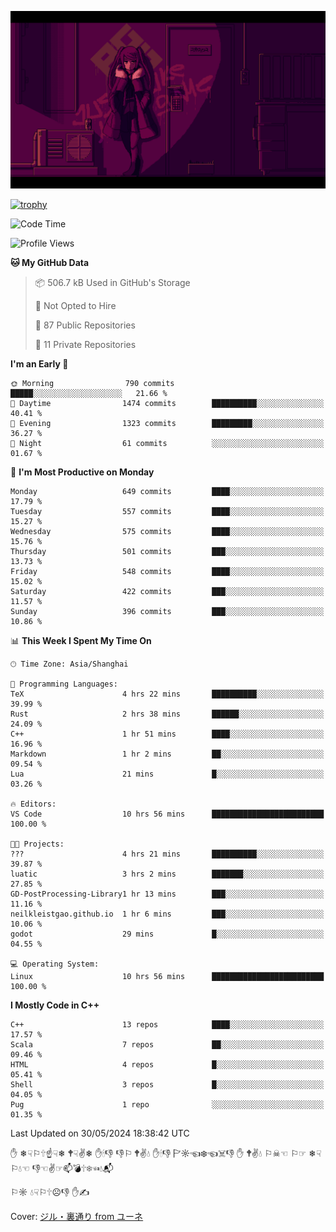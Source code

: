![](imgs/main.png)

[![trophy](https://github-profile-trophy.vercel.app/?username=NeilKleistGao&theme=dracula)](https://github.com/ryo-ma/github-profile-trophy)

<!--START_SECTION:waka-->
![Code Time](http://img.shields.io/badge/Code%20Time-1%2C015%20hrs%2047%20mins-blue)

![Profile Views](http://img.shields.io/badge/Profile%20Views-0-blue)

**🐱 My GitHub Data** 

> 📦 506.7 kB Used in GitHub's Storage 
 > 
> 🚫 Not Opted to Hire
 > 
> 📜 87 Public Repositories 
 > 
> 🔑 11 Private Repositories 
 > 
**I'm an Early 🐤** 

```text
🌞 Morning                790 commits         █████░░░░░░░░░░░░░░░░░░░░   21.66 % 
🌆 Daytime                1474 commits        ██████████░░░░░░░░░░░░░░░   40.41 % 
🌃 Evening                1323 commits        █████████░░░░░░░░░░░░░░░░   36.27 % 
🌙 Night                  61 commits          ░░░░░░░░░░░░░░░░░░░░░░░░░   01.67 % 
```
📅 **I'm Most Productive on Monday** 

```text
Monday                   649 commits         ████░░░░░░░░░░░░░░░░░░░░░   17.79 % 
Tuesday                  557 commits         ████░░░░░░░░░░░░░░░░░░░░░   15.27 % 
Wednesday                575 commits         ████░░░░░░░░░░░░░░░░░░░░░   15.76 % 
Thursday                 501 commits         ███░░░░░░░░░░░░░░░░░░░░░░   13.73 % 
Friday                   548 commits         ████░░░░░░░░░░░░░░░░░░░░░   15.02 % 
Saturday                 422 commits         ███░░░░░░░░░░░░░░░░░░░░░░   11.57 % 
Sunday                   396 commits         ███░░░░░░░░░░░░░░░░░░░░░░   10.86 % 
```


📊 **This Week I Spent My Time On** 

```text
🕑︎ Time Zone: Asia/Shanghai

💬 Programming Languages: 
TeX                      4 hrs 22 mins       ██████████░░░░░░░░░░░░░░░   39.99 % 
Rust                     2 hrs 38 mins       ██████░░░░░░░░░░░░░░░░░░░   24.09 % 
C++                      1 hr 51 mins        ████░░░░░░░░░░░░░░░░░░░░░   16.96 % 
Markdown                 1 hr 2 mins         ██░░░░░░░░░░░░░░░░░░░░░░░   09.54 % 
Lua                      21 mins             █░░░░░░░░░░░░░░░░░░░░░░░░   03.26 % 

🔥 Editors: 
VS Code                  10 hrs 56 mins      █████████████████████████   100.00 % 

🐱‍💻 Projects: 
???                      4 hrs 21 mins       ██████████░░░░░░░░░░░░░░░   39.87 % 
luatic                   3 hrs 2 mins        ███████░░░░░░░░░░░░░░░░░░   27.85 % 
GD-PostProcessing-Library1 hr 13 mins        ███░░░░░░░░░░░░░░░░░░░░░░   11.16 % 
neilkleistgao.github.io  1 hr 6 mins         ███░░░░░░░░░░░░░░░░░░░░░░   10.06 % 
godot                    29 mins             █░░░░░░░░░░░░░░░░░░░░░░░░   04.55 % 

💻 Operating System: 
Linux                    10 hrs 56 mins      █████████████████████████   100.00 % 
```

**I Mostly Code in C++** 

```text
C++                      13 repos            ████░░░░░░░░░░░░░░░░░░░░░   17.57 % 
Scala                    7 repos             ██░░░░░░░░░░░░░░░░░░░░░░░   09.46 % 
HTML                     4 repos             █░░░░░░░░░░░░░░░░░░░░░░░░   05.41 % 
Shell                    3 repos             █░░░░░░░░░░░░░░░░░░░░░░░░   04.05 % 
Pug                      1 repo              ░░░░░░░░░░░░░░░░░░░░░░░░░   01.35 % 
```




 Last Updated on 30/05/2024 18:38:42 UTC
<!--END_SECTION:waka-->

✋ ❄☟⚐🕆☝☟❄ 🕈☟✌❄ ✋🕯👎 👎⚐ 🕈✌💧 ✋🕯👎 🏱☼☜❄☜☠👎 ✋ 🕈✌💧 ⚐☠☜ ⚐☞ ❄☟⚐💧☜ 👎☜✌☞📫💣🕆❄☜💧📬

⚐☼ 💧☟⚐🕆☹👎 ✋✍

Cover: [ジル・裏通り from ユーネ](https://www.pixiv.net/artworks/62127066)
